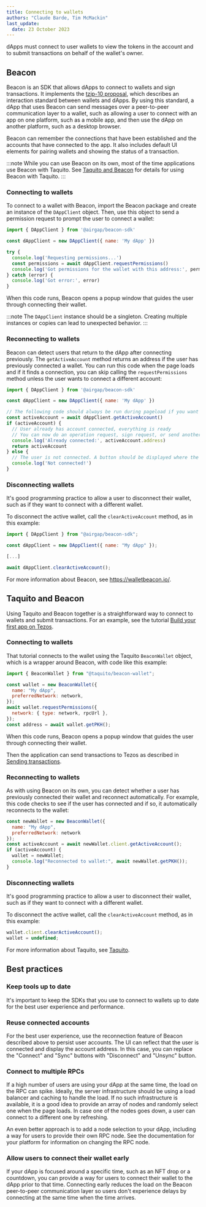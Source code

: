 ```yaml
---
title: Connecting to wallets
authors: "Claude Barde, Tim McMackin"
last_update:
  date: 23 October 2023
---
```


dApps must connect to user wallets to view the tokens in the account and to submit transactions on behalf of the wallet's owner.

## Beacon

Beacon is an SDK that allows dApps to connect to wallets and sign transactions.
It implements the [tzip-10 proposal](https://gitlab.com/tezos/tzip/-/tree/master/proposals/tzip-10), which describes an interaction standard between wallets and dApps.
By using this standard, a dApp that uses Beacon can send messages over a peer-to-peer communication layer to a wallet, such as allowing a user to connect with an app on one platform, such as a mobile app, and then use the dApp on another platform, such as a desktop browser.

Beacon can remember the connections that have been established and the accounts that have connected to the app.
It also includes default UI elements for pairing wallets and showing the status of a transaction.

:::note
While you can use Beacon on its own, most of the time applications use Beacon with Taquito.
See [Taquito and Beacon](#taquito-and-beacon) for details for using Beacon with Taquito.
:::

### Connecting to wallets

To connect to a wallet with Beacon, import the Beacon package and create an instance of the `DAppClient` object.
Then, use this object to send a permission request to prompt the user to connect a wallet:

```javascript
import { DAppClient } from '@airgap/beacon-sdk'

const dAppClient = new DAppClient({ name: 'My dApp' })

try {
  console.log('Requesting permissions...')
  const permissions = await dAppClient.requestPermissions()
  console.log('Got permissions for the wallet with this address:', permissions.address)
} catch (error) {
  console.log('Got error:', error)
}
```

When this code runs, Beacon opens a popup window that guides the user through connecting their wallet.

:::note
The `DAppClient` instance should be a singleton. Creating multiple instances or copies can lead to unexpected behavior.
:::

### Reconnecting to wallets

Beacon can detect users that return to the dApp after connecting previously.
The `getActiveAccount` method returns an address if the user has previously connected a wallet.
You can run this code when the page loads and if it finds a connection, you can skip calling the `requestPermissions` method unless the user wants to connect a different account:

```javascript
import { DAppClient } from '@airgap/beacon-sdk'

const dAppClient = new DAppClient({ name: 'My dApp' })

// The following code should always be run during pageload if you want to show if the user is connected.
const activeAccount = await dAppClient.getActiveAccount()
if (activeAccount) {
  // User already has account connected, everything is ready
  // You can now do an operation request, sign request, or send another permission request to switch wallet
  console.log('Already connected:', activeAccount.address)
  return activeAccount
} else {
  // The user is not connected. A button should be displayed where the user can connect to his wallet.
  console.log('Not connected!')
}
```

### Disconnecting wallets

It's good programming practice to allow a user to disconnect their wallet, such as if they want to connect with a different wallet.

To disconnect the active wallet, call the `clearActiveAccount` method, as in this example:

```javascript
import { DAppClient } from "@airgap/beacon-sdk";

const dAppClient = new DAppClient({ name: "My dApp" });

[...]

await dAppClient.clearActiveAccount();
```

For more information about Beacon, see https://walletbeacon.io/.

## Taquito and Beacon

Using Taquito and Beacon together is a straightforward way to connect to wallets and submit transactions.
For an example, see the tutorial [Build your first app on Tezos](../tutorials/build-your-first-app).

### Connecting to wallets

That tutorial connects to the wallet using the Taquito `BeaconWallet` object, which is a wrapper around Beacon, with code like this example:

```javascript
import { BeaconWallet } from "@taquito/beacon-wallet";

const wallet = new BeaconWallet({
  name: "My dApp",
  preferredNetwork: network,
});
await wallet.requestPermissions({
  network: { type: network, rpcUrl },
});
const address = await wallet.getPKH();
```

When this code runs, Beacon opens a popup window that guides the user through connecting their wallet.

Then the application can send transactions to Tezos as described in [Sending transactions](./sending-transactions).

### Reconnecting to wallets

As with using Beacon on its own, you can detect whether a user has previously connected their wallet and reconnect automatically.
For example, this code checks to see if the user has connected and if so, it automatically reconnects to the wallet:

```javascript
const newWallet = new BeaconWallet({
  name: "My dApp",
  preferredNetwork: network
});
const activeAccount = await newWallet.client.getActiveAccount();
if (activeAccount) {
  wallet = newWallet;
  console.log("Reconnected to wallet:", await newWallet.getPKH());
}
```

### Disconnecting wallets

It's good programming practice to allow a user to disconnect their wallet, such as if they want to connect with a different wallet.

To disconnect the active wallet, call the `clearActiveAccount` method, as in this example:

```javascript
wallet.client.clearActiveAccount();
wallet = undefined;
```

For more information about Taquito, see [Taquito](./taquito).

## Best practices

### Keep tools up to date

It's important to keep the SDKs that you use to connect to wallets up to date for the best user experience and performance.

### Reuse connected accounts

For the best user experience, use the reconnection feature of Beacon described above to persist user accounts.
The UI can reflect that the user is connected and display the account address.
In this case, you can replace the "Connect" and "Sync" buttons with "Disconnect" and "Unsync" button.

### Connect to multiple RPCs

If a high number of users are using your dApp at the same time, the load on the RPC can spike.
Ideally, the server infrastructure should be using a load balancer and caching to handle the load.
If no such infrastructure is available, it is a good idea to provide an array of nodes and randomly select one when the page loads.
In case one of the nodes goes down, a user can connect to a different one by refreshing.

An even better approach is to add a node selection to your dApp, including a way for users to provide their own RPC node.
See the documentation for your platform for information on changing the RPC node.

### Allow users to connect their wallet early

If your dApp is focused around a specific time, such as an NFT drop or a countdown, you can provide a way for users to connect their wallet to the dApp prior to that time.
Connecting early reduces the load on the Beacon peer-to-peer communication layer so users don't experience delays by connecting at the same time when the time arrives.
